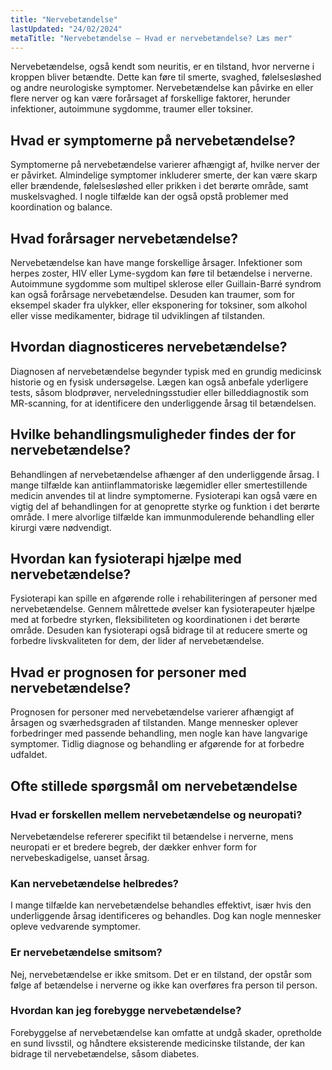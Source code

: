 ```yaml
---
title: "Nervebetændelse"
lastUpdated: "24/02/2024"
metaTitle: "Nervebetændelse – Hvad er nervebetændelse? Læs mer"
---
```


Nervebetændelse, også kendt som neuritis, er en tilstand, hvor nerverne i kroppen bliver betændte. Dette kan føre til smerte, svaghed, følelsesløshed og andre neurologiske symptomer. Nervebetændelse kan påvirke en eller flere nerver og kan være forårsaget af forskellige faktorer, herunder infektioner, autoimmune sygdomme, traumer eller toksiner.

## Hvad er symptomerne på nervebetændelse?

Symptomerne på nervebetændelse varierer afhængigt af, hvilke nerver der er påvirket. Almindelige symptomer inkluderer smerte, der kan være skarp eller brændende, følelsesløshed eller prikken i det berørte område, samt muskelsvaghed. I nogle tilfælde kan der også opstå problemer med koordination og balance.

## Hvad forårsager nervebetændelse?

Nervebetændelse kan have mange forskellige årsager. Infektioner som herpes zoster, HIV eller Lyme-sygdom kan føre til betændelse i nerverne. Autoimmune sygdomme som multipel sklerose eller Guillain-Barré syndrom kan også forårsage nervebetændelse. Desuden kan traumer, som for eksempel skader fra ulykker, eller eksponering for toksiner, som alkohol eller visse medikamenter, bidrage til udviklingen af tilstanden.

## Hvordan diagnosticeres nervebetændelse?

Diagnosen af nervebetændelse begynder typisk med en grundig medicinsk historie og en fysisk undersøgelse. Lægen kan også anbefale yderligere tests, såsom blodprøver, nerveledningsstudier eller billeddiagnostik som MR-scanning, for at identificere den underliggende årsag til betændelsen.

## Hvilke behandlingsmuligheder findes der for nervebetændelse?

Behandlingen af nervebetændelse afhænger af den underliggende årsag. I mange tilfælde kan antiinflammatoriske lægemidler eller smertestillende medicin anvendes til at lindre symptomerne. Fysioterapi kan også være en vigtig del af behandlingen for at genoprette styrke og funktion i det berørte område. I mere alvorlige tilfælde kan immunmodulerende behandling eller kirurgi være nødvendigt.

## Hvordan kan fysioterapi hjælpe med nervebetændelse?

Fysioterapi kan spille en afgørende rolle i rehabiliteringen af personer med nervebetændelse. Gennem målrettede øvelser kan fysioterapeuter hjælpe med at forbedre styrken, fleksibiliteten og koordinationen i det berørte område. Desuden kan fysioterapi også bidrage til at reducere smerte og forbedre livskvaliteten for dem, der lider af nervebetændelse.

## Hvad er prognosen for personer med nervebetændelse?

Prognosen for personer med nervebetændelse varierer afhængigt af årsagen og sværhedsgraden af tilstanden. Mange mennesker oplever forbedringer med passende behandling, men nogle kan have langvarige symptomer. Tidlig diagnose og behandling er afgørende for at forbedre udfaldet.

## Ofte stillede spørgsmål om nervebetændelse

### Hvad er forskellen mellem nervebetændelse og neuropati?

Nervebetændelse refererer specifikt til betændelse i nerverne, mens neuropati er et bredere begreb, der dækker enhver form for nervebeskadigelse, uanset årsag.

### Kan nervebetændelse helbredes?

I mange tilfælde kan nervebetændelse behandles effektivt, især hvis den underliggende årsag identificeres og behandles. Dog kan nogle mennesker opleve vedvarende symptomer.

### Er nervebetændelse smitsom?

Nej, nervebetændelse er ikke smitsom. Det er en tilstand, der opstår som følge af betændelse i nerverne og ikke kan overføres fra person til person.

### Hvordan kan jeg forebygge nervebetændelse?

Forebyggelse af nervebetændelse kan omfatte at undgå skader, opretholde en sund livsstil, og håndtere eksisterende medicinske tilstande, der kan bidrage til nervebetændelse, såsom diabetes.